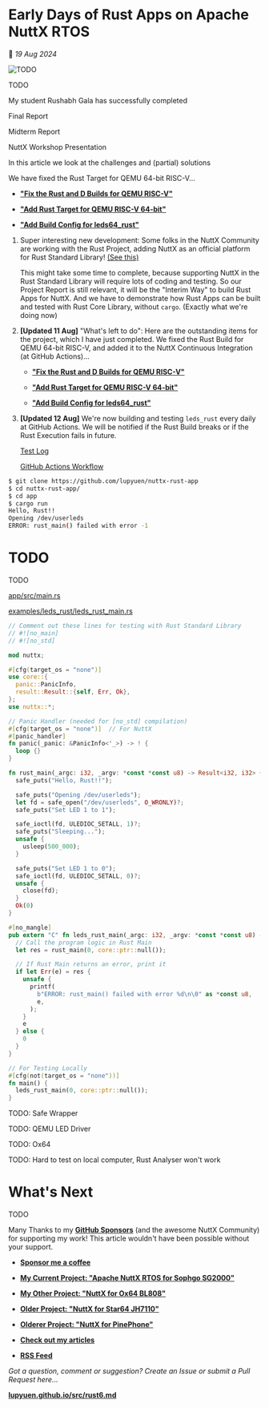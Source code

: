 # Early Days of Rust Apps on Apache NuttX RTOS

📝 _19 Aug 2024_

![TODO](https://lupyuen.github.io/images/rust6-title.jpg)

TODO

My student Rushabh Gala has successfully completed 

Final Report

Midterm Report

NuttX Workshop Presentation 

In this article we look at the challenges and (partial) solutions 

We have fixed the Rust Target for QEMU 64-bit RISC-V...

- [__"Fix the Rust and D Builds for QEMU RISC-V"__](https://github.com/apache/nuttx/pull/12854)

- [__"Add Rust Target for QEMU RISC-V 64-bit"__](https://github.com/apache/nuttx/pull/12858)

- [__"Add Build Config for leds64_rust"__](https://github.com/apache/nuttx/pull/12862)

1. Super interesting new development: Some folks in the NuttX Community are working with the Rust Project, adding NuttX as an official platform for Rust Standard Library! [(See this)](https://lists.apache.org/thread/oqx7p3vb4dcgko4mm2f0vqgqnkorn49p)

   This might take some time to complete, because supporting NuttX in the Rust Standard Library will require lots of coding and testing. So our Project Report is still relevant, it will be the "Interim Way" to build Rust Apps for NuttX. And we have to demonstrate how Rust Apps can be built and tested with Rust Core Library, without `cargo`. (Exactly what we're doing now)

1. __[Updated 11 Aug]__ "What's left to do": Here are the outstanding items for the project, which I have just completed. We fixed the Rust Build for QEMU 64-bit RISC-V, and added it to the NuttX Continuous Integration (at GitHub Actions)...

   - [__"Fix the Rust and D Builds for QEMU RISC-V"__](https://github.com/apache/nuttx/pull/12854)

   - [__"Add Rust Target for QEMU RISC-V 64-bit"__](https://github.com/apache/nuttx/pull/12858)

   - [__"Add Build Config for leds64_rust"__](https://github.com/apache/nuttx/pull/12862)

1. __[Updated 12 Aug]__ We're now building and testing `leds_rust` every daily at GitHub Actions. We will be notified if the Rust Build breaks or if the Rust Execution fails in future.

   [Test Log](https://github.com/lupyuen/nuttx-riscv64/actions/workflows/qemu-riscv-leds64-rust.yml)
   
   [GitHub Actions Workflow](https://github.com/lupyuen/nuttx-riscv64/blob/main/.github/workflows/qemu-riscv-leds64-rust.yml)


```bash
$ git clone https://github.com/lupyuen/nuttx-rust-app
$ cd nuttx-rust-app/
$ cd app
$ cargo run
Hello, Rust!!
Opening /dev/userleds
ERROR: rust_main() failed with error -1
```

# TODO

TODO

[app/src/main.rs](https://github.com/lupyuen/nuttx-rust-app/blob/main/app/src/main.rs)

[examples/leds_rust/leds_rust_main.rs](https://github.com/apache/nuttx-apps/blob/master/examples/leds_rust/leds_rust_main.rs)

```rust
// Comment out these lines for testing with Rust Standard Library 
// #![no_main]
// #![no_std]

mod nuttx;

#[cfg(target_os = "none")]
use core::{
  panic::PanicInfo,
  result::Result::{self, Err, Ok},
};
use nuttx::*;

// Panic Handler (needed for [no_std] compilation)
#[cfg(target_os = "none")]  // For NuttX
#[panic_handler]
fn panic(_panic: &PanicInfo<'_>) -> ! {
  loop {}
}

fn rust_main(_argc: i32, _argv: *const *const u8) -> Result<i32, i32> {
  safe_puts("Hello, Rust!!");

  safe_puts("Opening /dev/userleds");
  let fd = safe_open("/dev/userleds", O_WRONLY)?;
  safe_puts("Set LED 1 to 1");

  safe_ioctl(fd, ULEDIOC_SETALL, 1)?;
  safe_puts("Sleeping...");
  unsafe {
    usleep(500_000);
  }

  safe_puts("Set LED 1 to 0");
  safe_ioctl(fd, ULEDIOC_SETALL, 0)?;
  unsafe {
    close(fd);
  }
  Ok(0)
}

#[no_mangle]
pub extern "C" fn leds_rust_main(_argc: i32, _argv: *const *const u8) -> i32 {
  // Call the program logic in Rust Main
  let res = rust_main(0, core::ptr::null());

  // If Rust Main returns an error, print it
  if let Err(e) = res {
    unsafe {
      printf(
        b"ERROR: rust_main() failed with error %d\n\0" as *const u8,
        e,
      );
    }
    e
  } else {
    0
  }
}

// For Testing Locally
#[cfg(not(target_os = "none"))]
fn main() {
  leds_rust_main(0, core::ptr::null());
}
```

TODO: Safe Wrapper

TODO: QEMU LED Driver

TODO: Ox64 

TODO: Hard to test on local computer, Rust Analyser won't work

# What's Next

TODO

Many Thanks to my [__GitHub Sponsors__](https://github.com/sponsors/lupyuen) (and the awesome NuttX Community) for supporting my work! This article wouldn't have been possible without your support.

-   [__Sponsor me a coffee__](https://github.com/sponsors/lupyuen)

-   [__My Current Project: "Apache NuttX RTOS for Sophgo SG2000"__](https://github.com/lupyuen/nuttx-sg2000)

-   [__My Other Project: "NuttX for Ox64 BL808"__](https://github.com/lupyuen/nuttx-ox64)

-   [__Older Project: "NuttX for Star64 JH7110"__](https://github.com/lupyuen/nuttx-star64)

-   [__Olderer Project: "NuttX for PinePhone"__](https://github.com/lupyuen/pinephone-nuttx)

-   [__Check out my articles__](https://lupyuen.github.io)

-   [__RSS Feed__](https://lupyuen.github.io/rss.xml)

_Got a question, comment or suggestion? Create an Issue or submit a Pull Request here..._

[__lupyuen.github.io/src/rust6.md__](https://github.com/lupyuen/lupyuen.github.io/blob/master/src/rust6.md)
